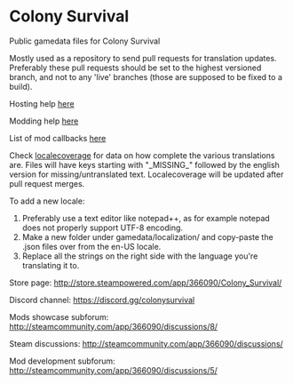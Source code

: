 # Colony Survival
Public gamedata files for Colony Survival

Mostly used as a repository to send pull requests for translation updates. Preferably these pull requests should be set to the highest versioned branch, and not to any 'live' branches (those are supposed to be fixed to a build).

Hosting help [here](gamedata/help/hosting.txt)

Modding help [here](gamedata/help/mod_general.txt)

List of mod callbacks [here](gamedata/help/mod_callbacks.txt)


Check [localecoverage](gamedata/localization/localecoverage.md) for data on how complete the various translations are.
Files will have keys starting with "\_MISSING\_" followed by the english version for missing/untranslated text.
Localecoverage will be updated after pull request merges.

To add a new locale:
1) Preferably use a text editor like notepad++, as for example notepad does not properly support UTF-8 encoding.
2) Make a new folder under gamedata/localization/ and copy-paste the .json files over from the en-US locale.
3) Replace all the strings on the right side with the language you're translating it to.

Store page: http://store.steampowered.com/app/366090/Colony_Survival/

Discord channel: https://discord.gg/colonysurvival

Mods showcase subforum: http://steamcommunity.com/app/366090/discussions/8/

Steam discussions: http://steamcommunity.com/app/366090/discussions/

Mod development subforum: http://steamcommunity.com/app/366090/discussions/5/
